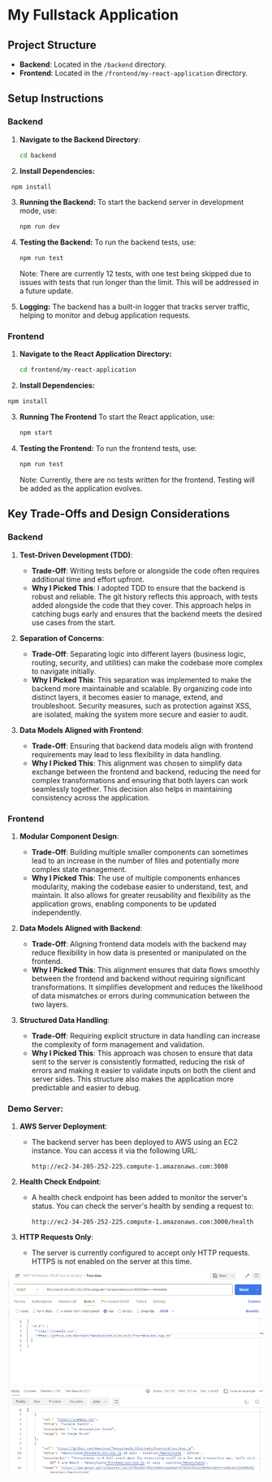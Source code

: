 # My Fullstack Application


## Project Structure

- **Backend**: Located in the `/backend` directory.
- **Frontend**: Located in the `/frontend/my-react-application` directory.

## Setup Instructions

### Backend

1. **Navigate to the Backend Directory**:
   ```bash
   cd backend
   ```
2.  **Install Dependencies:**
   ```bash
    npm install
   ```
3. **Running the Backend:**
 To start the backend server in development mode, use:
   ```bash
   npm run dev
   ```
   
4. **Testing the Backend:**
To run the backend tests, use:
   ```bash
   npm run test
   ```
   Note: There are currently 12 tests, with one test being skipped due to issues with tests that run longer than the limit. This will be addressed in a future update.
5. **Logging:**
   The backend has a built-in logger that tracks server traffic, helping to monitor and debug application requests.

### Frontend

1. **Navigate to the React Application Directory:**
   ```bash
   cd frontend/my-react-application
   ```
   
2.  **Install Dependencies:**
   ```bash
   npm install
   ```

3. **Running The Frontend**
 To start the React application, use:
   ```bash
   npm start
   ```

4. **Testing the Frontend:**
   To run the frontend tests, use:
   ```bash
   npm run test
   ```
   Note: Currently, there are no tests written for the frontend. Testing will be added as the application evolves.

## Key Trade-Offs and Design Considerations

### Backend

1. **Test-Driven Development (TDD)**:
   - **Trade-Off**: Writing tests before or alongside the code often requires additional time and effort upfront.
   - **Why I Picked This**: I adopted TDD to ensure that the backend is robust and reliable. The git history reflects this approach, with tests added alongside the code that they cover. This approach helps in catching bugs early and ensures that the backend meets the desired use cases from the start.

2. **Separation of Concerns**:
   - **Trade-Off**: Separating logic into different layers (business logic, routing, security, and utilities) can make the codebase more complex to navigate initially.
   - **Why I Picked This**: This separation was implemented to make the backend more maintainable and scalable. By organizing code into distinct layers, it becomes easier to manage, extend, and troubleshoot. Security measures, such as protection against XSS, are isolated, making the system more secure and easier to audit.

3. **Data Models Aligned with Frontend**:
   - **Trade-Off**: Ensuring that backend data models align with frontend requirements may lead to less flexibility in data handling.
   - **Why I Picked This**: This alignment was chosen to simplify data exchange between the frontend and backend, reducing the need for complex transformations and ensuring that both layers can work seamlessly together. This decision also helps in maintaining consistency across the application.

### Frontend

1. **Modular Component Design**:
   - **Trade-Off**: Building multiple smaller components can sometimes lead to an increase in the number of files and potentially more complex state management.
   - **Why I Picked This**: The use of multiple components enhances modularity, making the codebase easier to understand, test, and maintain. It also allows for greater reusability and flexibility as the application grows, enabling components to be updated independently.

2. **Data Models Aligned with Backend**:
   - **Trade-Off**: Aligning frontend data models with the backend may reduce flexibility in how data is presented or manipulated on the frontend.
   - **Why I Picked This**: This alignment ensures that data flows smoothly between the frontend and backend without requiring significant transformations. It simplifies development and reduces the likelihood of data mismatches or errors during communication between the two layers.

3. **Structured Data Handling**:
   - **Trade-Off**: Requiring explicit structure in data handling can increase the complexity of form management and validation.
   - **Why I Picked This**: This approach was chosen to ensure that data sent to the server is consistently formatted, reducing the risk of errors and making it easier to validate inputs on both the client and server sides. This structure also makes the application more predictable and easier to debug.

### Demo Server:
1. **AWS Server Deployment**:
   - The backend server has been deployed to AWS using an EC2 instance. You can access it via the following URL:
     ```plaintext
     http://ec2-34-205-252-225.compute-1.amazonaws.com:3000
     ```

2. **Health Check Endpoint**:
   - A health check endpoint has been added to monitor the server's status. You can check the server's health by sending a request to:
     ```plaintext
     http://ec2-34-205-252-225.compute-1.amazonaws.com:3000/health
     ```

3. **HTTP Requests Only**:
   - The server is currently configured to accept only HTTP requests. HTTPS is not enabled on the server at this time.

![img.png](img.png)
